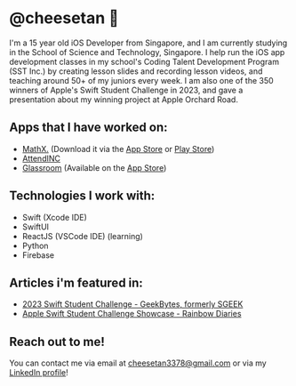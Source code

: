 # @cheesetan 🧀

I'm a 15 year old iOS Developer from Singapore, and I am currently studying in the School of Science and Technology, Singapore. I help run the iOS app development classes in my school's Coding Talent Development Program (SST Inc.) by creating lesson slides and recording lesson videos, and teaching around 50+ of my juniors every week. I am also one of the 350 winners of Apple's Swift Student Challenge in 2023, and gave a presentation about my winning project at Apple Orchard Road.


## Apps that I have worked on:
- [MathX.](https://www.github.com/Aathithya-J/MathX-Notes-Iphone) (Download it via the [App Store](https://apps.apple.com/sg/app/mathx/id1434950136) or [Play Store](https://play.google.com/store/apps/details?id=org.sstinc.mathx&hl=en&pli=1))
- [AttendINC](https://www.github.com/cheesetan/AttendINC/)
- [Glassroom](https://www.github.com/KaiTheRedNinja/The-GlassRoom/) (Available on the [App Store](https://apps.apple.com/us/app/glassroom/id6476105446))

## Technologies I work with:
- Swift (Xcode IDE)
- SwiftUI
- ReactJS (VSCode IDE) (learning)
- Python
- Firebase

## Articles i'm featured in:
- [2023 Swift Student Challenge - GeekBytes, formerly SGEEK](https://geekbytes.co/swift-student-challenge-2023/)
- [Apple Swift Student Challenge Showcase - Rainbow Diaries](https://rainbowdiaries.com/2023/06/21/apple-swift-student-challenge-showcase/)

## Reach out to me!
You can contact me via email at [cheesetan3378@gmail.com](mailto:cheesetan3378@gmail.com) or via my [LinkedIn profile](https://www.linkedin.com/in/tristanchay/)!

<!--
**cheesetan/cheesetan** is a ✨ _special_ ✨ repository because its `README.md` (this file) appears on your GitHub profile.

Here are some ideas to get you started:

- 🔭 I’m currently working on ...
- 🌱 I’m currently learning ...
- 👯 I’m looking to collaborate on ...
- 🤔 I’m looking for help with ...
- 💬 Ask me about ...
- 📫 How to reach me: ...
- 😄 Pronouns: ...
- ⚡ Fun fact: ...
-->
